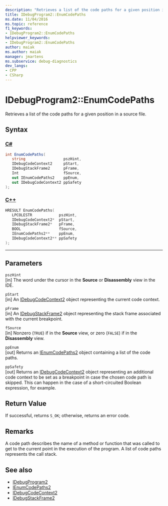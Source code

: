 ```yaml
---
description: "Retrieves a list of the code paths for a given position in a source file."
title: IDebugProgram2::EnumCodePaths
ms.date: 11/04/2016
ms.topic: reference
f1_keywords:
- IDebugProgram2::EnumCodePaths
helpviewer_keywords:
- IDebugProgram2::EnumCodePaths
author: maiak
ms.author: maiak
manager: jmartens
ms.subservice: debug-diagnostics
dev_langs:
- CPP
- CSharp
---
```

# IDebugProgram2::EnumCodePaths

Retrieves a list of the code paths for a given position in a source file.

## Syntax

### [C#](#tab/csharp)
```csharp
int EnumCodePaths( 
   string                 pszHint,
   IDebugCodeContext2     pStart,
   IDebugStackFrame2      pFrame,
   Int                    fSource,
   out IEnumCodePaths2    ppEnum,
   out IDebugCodeContext2 ppSafety
);
```
### [C++](#tab/cpp)
```cpp
HRESULT EnumCodePaths( 
   LPCOLESTR            pszHint,
   IDebugCodeContext2*  pStart,
   IDebugStackFrame2*   pFrame,
   BOOL                 fSource,
   IEnumCodePaths2**    ppEnum,
   IDebugCodeContext2** ppSafety
);
```
---

## Parameters
`pszHint`\
[in] The word under the cursor in the **Source** or **Disassembly** view in the IDE.

`pStart`\
[in] An [IDebugCodeContext2](../../../extensibility/debugger/reference/idebugcodecontext2.md) object representing the current code context.

`pFrame`\
[in] An [IDebugStackFrame2](../../../extensibility/debugger/reference/idebugstackframe2.md) object representing the stack frame associated with the current breakpoint.

`fSource`\
[in] Nonzero (`TRUE`) if in the **Source** view, or zero (`FALSE`) if in the **Disassembly** view.

`ppEnum`\
[out] Returns an [IEnumCodePaths2](../../../extensibility/debugger/reference/ienumcodepaths2.md) object containing a list of the code paths.

`ppSafety`\
[out] Returns an [IDebugCodeContext2](../../../extensibility/debugger/reference/idebugcodecontext2.md) object representing an additional code context to be set as a breakpoint in case the chosen code path is skipped. This can happen in the case of a short-circuited Boolean expression, for example.

## Return Value
 If successful, returns `S_OK`; otherwise, returns an error code.

## Remarks
 A code path describes the name of a method or function that was called to get to the current point in the execution of the program. A list of code paths represents the call stack.

## See also
- [IDebugProgram2](../../../extensibility/debugger/reference/idebugprogram2.md)
- [IEnumCodePaths2](../../../extensibility/debugger/reference/ienumcodepaths2.md)
- [IDebugCodeContext2](../../../extensibility/debugger/reference/idebugcodecontext2.md)
- [IDebugStackFrame2](../../../extensibility/debugger/reference/idebugstackframe2.md)
